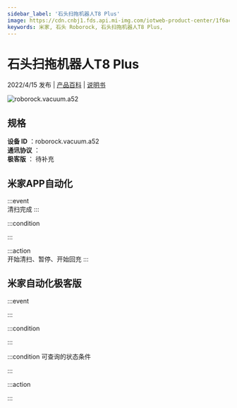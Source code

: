 ```yaml
---
sidebar_label: '石头扫拖机器人T8 Plus'
image: https://cdn.cnbj1.fds.api.mi-img.com/iotweb-product-center/1f6acb0abda5ccbac4cd87b31190c1a2_1649213885072.png?GalaxyAccessKeyId=AKVGLQWBOVIRQ3XLEW&Expires=9223372036854775807&Signature=IVmsloLC/2BOD1uJ56xFJP/4ub0=
keywords: 米家, 石头 Roborock, 石头扫拖机器人T8 Plus, 
---
```

# 石头扫拖机器人T8 Plus

2022/4/15 发布 | [产品百科](https://home.mi.com/webapp/content/baike/product/index.html?model=roborock.vacuum.a52/) | [说明书](https://home.mi.com/views/introduction.html?model=roborock.vacuum.a52&region=cn)

![roborock.vacuum.a52](https://cdn.cnbj1.fds.api.mi-img.com/iotweb-product-center/1f6acb0abda5ccbac4cd87b31190c1a2_1649213885072.png?GalaxyAccessKeyId=AKVGLQWBOVIRQ3XLEW&Expires=9223372036854775807&Signature=IVmsloLC/2BOD1uJ56xFJP/4ub0=)

## 规格  
> 
**设备 ID** ：roborock.vacuum.a52  
**通讯协议** ：  
**极客版**  ： 待补充 


## 米家APP自动化  

:::event  
清扫完成
:::

:::condition  

:::

:::action   
开始清扫、暂停、开始回充
:::

## 米家自动化极客版  

:::event  

:::

:::condition  

:::

:::condition 可查询的状态条件  

:::

:::action  

:::

        
